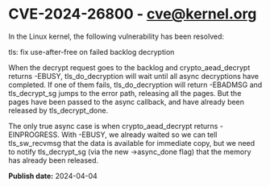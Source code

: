 # CVE-2024-26800 - cve@kernel.org

In the Linux kernel, the following vulnerability has been resolved:

tls: fix use-after-free on failed backlog decryption

When the decrypt request goes to the backlog and crypto_aead_decrypt
returns -EBUSY, tls_do_decryption will wait until all async
decryptions have completed. If one of them fails, tls_do_decryption
will return -EBADMSG and tls_decrypt_sg jumps to the error path,
releasing all the pages. But the pages have been passed to the async
callback, and have already been released by tls_decrypt_done.

The only true async case is when crypto_aead_decrypt returns
 -EINPROGRESS. With -EBUSY, we already waited so we can tell
tls_sw_recvmsg that the data is available for immediate copy, but we
need to notify tls_decrypt_sg (via the new ->async_done flag) that the
memory has already been released.

**Publish date:** 2024-04-04
